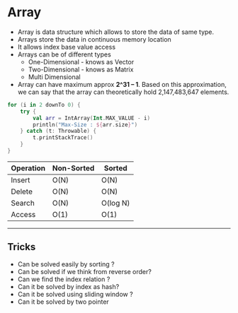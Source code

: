 # Array

- Array is data structure which allows to store the data of same type.
- Arrays store the data in continuous memory location
- It allows index base value access
- Arrays can be of different types
    - One-Dimensional - knows as Vector
    - Two-Dimensional - knows as Matrix
    - Multi Dimensional
- Array can have maximum approx  **2^31 – 1**. Based on this approximation, we can say that the array can theoretically hold 2,147,483,647 elements.

```kotlin
for (i in 2 downTo 0) {
    try {
        val arr = IntArray(Int.MAX_VALUE - i)
        println("Max-Size : ${arr.size}")
    } catch (t: Throwable) {
        t.printStackTrace()
    }
}

```


| Operation | Non-Sorted | Sorted   |
|-----------|------------|----------|
| Insert    | O(N)       | O(N)     |
| Delete    | O(N)       | O(N)     |
| Search    | O(N)       | O(log N) |
| Access    | O(1)       | O(1)     |



----

## Tricks 
- Can be solved easily by sorting ?
- Can be solved if we think from reverse order?
- Can we find the index relation ?
- Can it be solved by index as hash?
- Can it be solved using sliding window ?
- Can it be solved by two pointer 
